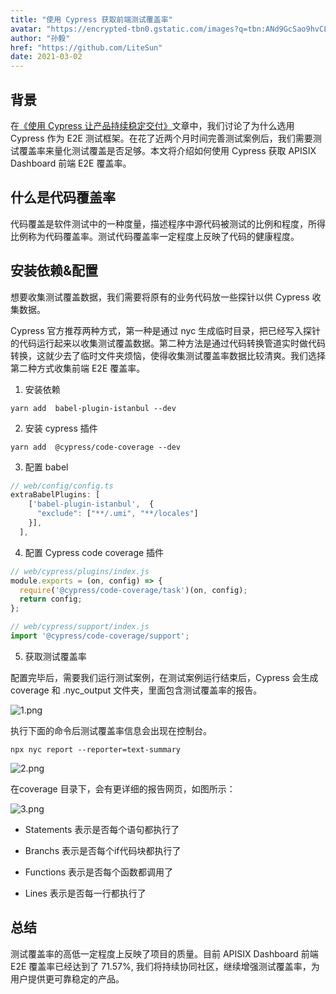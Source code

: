 ```yaml
---
title: "使用 Cypress 获取前端测试覆盖率"
avatar: "https://encrypted-tbn0.gstatic.com/images?q=tbn:ANd9GcSao9hvCLqBfgE5WDNqILk4MZJA00YvgvhFpQ&usqp=CAU"
author: "孙毅"
href: "https://github.com/LiteSun"
date: 2021-03-02
---
```


## 背景

在[《使用 Cypress 让产品持续稳定交付》](stable-product-delivery-with-cypress)文章中，我们讨论了为什么选用 Cypress 作为 E2E 测试框架。在花了近两个月时间完善测试案例后，我们需要测试覆盖率来量化测试覆盖是否足够。本文将介绍如何使用 Cypress 获取 APISIX Dashboard 前端 E2E 覆盖率。

## 什么是代码覆盖率

代码覆盖是软件测试中的一种度量，描述程序中源代码被测试的比例和程度，所得比例称为代码覆盖率。测试代码覆盖率一定程度上反映了代码的健康程度。

## 安装依赖&配置

想要收集测试覆盖数据，我们需要将原有的业务代码放一些探针以供 Cypress 收集数据。

Cypress 官方推荐两种方式，第一种是通过 nyc 生成临时目录，把已经写入探针的代码运行起来以收集测试覆盖数据。第二种方法是通过代码转换管道实时做代码转换，这就少去了临时文件夹烦恼，使得收集测试覆盖率数据比较清爽。我们选择第二种方式收集前端 E2E 覆盖率。

1. 安装依赖

```shell
yarn add  babel-plugin-istanbul --dev
```

2. 安装 cypress 插件

```shell
yarn add  @cypress/code-coverage --dev
```

3. 配置 babel

```ts
// web/config/config.ts
extraBabelPlugins: [
    ['babel-plugin-istanbul',  {
      "exclude": ["**/.umi", "**/locales"]
    }],
  ],
```

4. 配置 Cypress code coverage 插件

```javaScript
// web/cypress/plugins/index.js
module.exports = (on, config) => {
  require('@cypress/code-coverage/task')(on, config);
  return config;
};
```

```javaScript
// web/cypress/support/index.js
import '@cypress/code-coverage/support';
```

5. 获取测试覆盖率

配置完毕后，需要我们运行测试案例，在测试案例运行结束后，Cypress 会生成 coverage 和
.nyc_output  文件夹，里面包含测试覆盖率的报告。

![1.png](https://lh4.googleusercontent.com/o-tyQagmCjprpNkuTjMFLaALZKtW4pyC9nj-GcPx4MM3xK0zrMED9Nndk5ZmZkZsQ5SIJPEovcrHyjWP2YXtEcYYDpLL49aV_97N83doTkOuMXlFsVjGu53A9FdlxOCr6i3aIDTA)

执行下面的命令后测试覆盖率信息会出现在控制台。

```shell
npx nyc report --reporter=text-summary
```

![2.png](https://lh4.googleusercontent.com/n0CON1WF64wEnh3IYEc3wwwOJ2Ft_WmMLfkhOPKIKxoW0NP6Eq8VplJ87EepL5zIWOeyfJhlDmhc3ImE0ivgRlXWe1RuW2x7vL_JEri7Mz6b3tOY0it8bVvUe83CAHNgeoyXZnsy)

在coverage 目录下，会有更详细的报告网页，如图所示：

![3.png](https://lh4.googleusercontent.com/skjR9YUcbmeytfoYnR0it7Vfc7mheCJDt7PSUsp549IbOdfqskTrIOqUXw01e0fnuNwpGoo3GtqAER3eQjNoTIdmU7HY6hc_sZ5NYc3h-MyxqmVz_NaC3AM-J4rWJFy-9IoTWjpn)

+ Statements 表示是否每个语句都执行了

+ Branchs 表示是否每个if代码块都执行了

+ Functions 表示是否每个函数都调用了

+ Lines 表示是否每一行都执行了

## 总结

测试覆盖率的高低一定程度上反映了项目的质量。目前 APISIX Dashboard 前端 E2E 覆盖率已经达到了 71.57%, 我们将持续协同社区，继续增强测试覆盖率，为用户提供更可靠稳定的产品。

